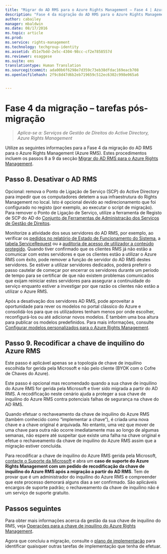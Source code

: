 ```yaml
---
title: "Migrar do AD RMS para o Azure Rights Management – Fase 4 | Azure RMS"
description: "Fase 4 da migração do AD RMS para o Azure Rights Management (Azure RMS), abrangendo os passos 8 a 9 de Migrar do AD RMS para o Azure Rights Management."
author: cabailey
manager: mbaldwin
ms.date: 08/17/2016
ms.topic: article
ms.prod: 
ms.service: rights-management
ms.technology: techgroup-identity
ms.assetid: d51e7bdd-2e5c-4304-98cc-cf2e7858557d
ms.reviewer: esaggese
ms.suite: ems
translationtype: Human Translation
ms.sourcegitcommit: ada00b6f6298e7d359c73eb38dfdac169eacb708
ms.openlocfilehash: 2f9c8d47d6b2eb719659c512ec6302c998e065a6


---
```


# Fase 4 da migração – tarefas pós-migração

>*Aplica-se a: Serviços de Gestão de Direitos do Active Directory, Azure Rights Management*


Utilize as seguintes informações para a Fase 4 da migração do AD RMS para o Azure Rights Management (Azure RMS). Estes procedimentos incluem os passos 8 a 9 da secção [Migrar do AD RMS para o Azure Rights Management](migrate-from-ad-rms-to-azure-rms.md).


## Passo 8. Desativar o AD RMS

Opcional: remova o Ponto de Ligação de Serviço (SCP) do Active Directory para impedir que os computadores detetem a sua infraestrutura do Rights Management no local. Isto é opcional devido ao redirecionamento que foi configurado no registo (por exemplo, ao executar o script de migração). Para remover o Ponto de Ligação de Serviço, utilize a ferramenta de Registo de SCP do AD do [Conjunto de Ferramentas de Administração dos Serviços de Gestão de Direitos](http://www.microsoft.com/download/details.aspx?id=1479).

Monitorize a atividade dos seus servidores do AD RMS, por exemplo, ao verificar os [pedidos no relatório de Estado de Funcionamento do Sistema](https://technet.microsoft.com/library/ee221012%28v=ws.10%29.aspx), a [tabela ServiceRequest](http://technet.microsoft.com/library/dd772686%28v=ws.10%29.aspx) ou a [auditoria de acesso de utilizador a conteúdo protegido](http://social.technet.microsoft.com/wiki/contents/articles/3440.ad-rms-frequently-asked-questions-faq.aspx). Quando tiver confirmado que os clientes RMS já não estão a comunicar com estes servidores e que os clientes estão a utilizar o Azure RMS com êxito, pode remover a função de servidor do AD RMS destes servidores. Se estiver a utilizar servidores dedicados, poderá preferir o passo cautelar de começar por encerrar os servidores durante um período de tempo para se certificar de que não existem problemas comunicados que exijam reiniciar estes servidores para assegurar a continuidade do serviço enquanto estiver a investigar por que razão os clientes não estão a utilizar o Azure RMS.

Após a desativação dos servidores AD RMS, pode aproveitar a oportunidade para rever os modelos no portal clássico do Azure e consolidá-los para que os utilizadores tenham menos por onde escolher, reconfigurá-los ou até adicionar novos modelos. É também uma boa altura para publicar os modelos predefinidos. Para mais informações, consulte [Configurar modelos personalizados para o Azure Rights Management](../deploy-use/configure-custom-templates.md).

## Passo 9. Recodificar a chave de inquilino do Azure RMS
Este passo é aplicável apenas se a topologia de chave de inquilino escolhida for gerida pela Microsoft e não pelo cliente (BYOK com o Cofre de Chaves do Azure).

Este passo é opcional mas recomendado quando a sua chave de inquilino do Azure RMS for gerida pela Microsoft e tiver sido migrada a partir do AD RMS. A recodificação neste cenário ajuda a proteger a sua chave de inquilino do Azure RMS contra potenciais falhas de segurança na chave do AD RMS.

Quando efetuar o rechaveamento da chave de inquilino do Azure RMS (também conhecido como “implementar a chave”), é criada uma nova chave e a chave original é arquivada. No entanto, uma vez que mover de uma chave para outra não ocorre imediatamente mas ao longo de algumas semanas, não espere até suspeitar que existe uma falha na chave original e efetue o rechaveamento da chave de inquilino do Azure RMS assim que a migração estiver concluída.

Para recodificar a chave de inquilino do Azure RMS gerida pela Microsoft, [contacte o Suporte da Microsoft](../get-started/information-support.md#to-contact-microsoft-support) e abra um **caso de suporte do Azure Rights Management com um pedido de recodificação da chave de inquilino do Azure RMS após a migração a partir do AD RMS**. Tem de provar que é um administrador do inquilino do Azure RMS e compreender que este processo demorará alguns dias a ser confirmado. São aplicáveis encargos de suporte padrão; o rechaveamento da chave de inquilino não é um serviço de suporte gratuito.


## Passos seguintes

Para obter mais informações acerca da gestão da sua chave de inquilino do RMS, veja [Operações para a chave de inquilino do Azure Rights Management](../deploy-use/operations-tenant-key.md).

Agora que concluiu a migração, consulte o [plano de implementação](deployment-roadmap.md) para identificar quaisquer outras tarefas de implementação que tenha de efetuar.




<!--HONumber=Aug16_HO4-->


